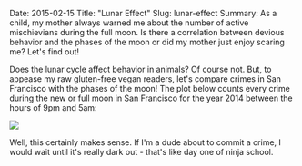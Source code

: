 Date: 2015-02-15
Title: "Lunar Effect"
Slug: lunar-effect
Summary: As a child, my mother always warned me about the number of active mischievians during the full moon. Is there a correlation between devious behavior and the phases of the moon or did my mother just enjoy scaring me? Let's find out!


Does the lunar cycle affect behavior in animals?  Of course not. But, to appease my raw gluten-free vegan readers,
let's compare crimes in San Francisco with the phases of the moon! The plot below counts every crime during the new or
full moon in San Francisco for the year 2014 between the hours of 9pm and 5am:

<img src="/assets/lunar-effect/lunar-effect.png" style='margin-top:10px;display:block;margin:auto;'>

Well, this certainly makes sense. If I'm a dude about to commit a crime, I would wait until it's really dark out -
that's like day one of ninja school.


